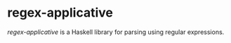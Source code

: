 regex-applicative
=================

*regex-applicative* is a Haskell library for parsing using regular expressions.
